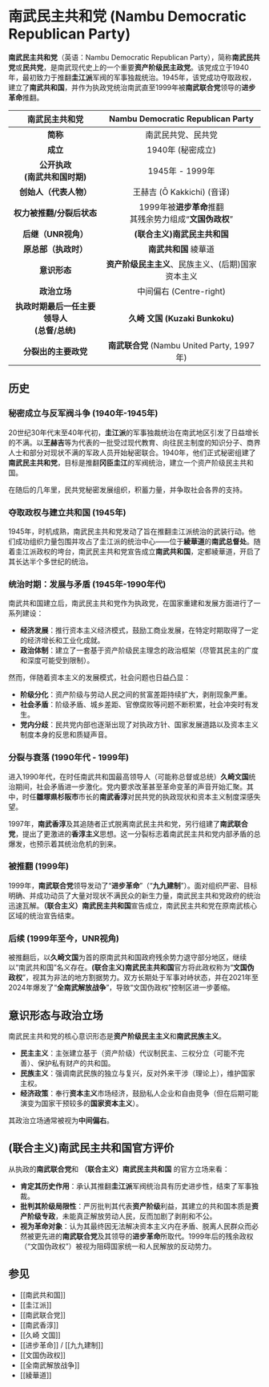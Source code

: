 # 南武民主共和党 (Nambu Democratic Republican Party)
**南武民主共和党**（英语：Nambu Democratic Republican Party），简称**南武民共党**或**民共党**，是南武现代史上的一个重要**资产阶级民主政党**。该党成立于1940年，最初致力于推翻**圭江派**军阀的军事独裁统治。1945年，该党成功夺取政权，建立了**南武共和国**，并作为执政党统治南武直至1999年被**南武联合党**领导的**进步革命**推翻。

|           **南武民主共和党**           |      **Nambu Democratic Republican Party**      |
| :--------------------------------------: | :---------------------------------------------: |
|                  **简称**                  |                   南武民共党、民共党                    |
|                  **成立**                  |             1940年 (秘密成立)             |
|       **公开执政** <br/>**(南武共和国时期)**       |                   1945年 - 1999年                   |
|             **创始人（代表人物）**             |               王赫吉 (Ō Kakkichi) (音译)               |
|           **权力被推翻/分裂后状态**            | 1999年被**进步革命**推翻<br/>其残余势力组成“**文国伪政权**” |
|            **后继（UNR视角）**            |           **(联合主义)南武民主共和国**            |
|             **原总部（执政时）**             |                  **南武共和国** 綾華道                   |
|                 **意识形态**                 | **资产阶级民主主义**、民族主义、(后期)国家资本主义 |
|                 **政治立场**                 |                   中间偏右 (Centre-right)                   |
| **执政时期最后一任主要领导人**<br/>**(总督/总统)** |               **久崎 文国 (Kuzaki Bunkoku)**                |
|               **分裂出的主要政党**               |          **南武联合党** (Nambu United Party, 1997年)           |

## 历史

### 秘密成立与反军阀斗争 (1940年-1945年)

20世纪30年代末至40年代初，**圭江派**的军事独裁统治在南武地区引发了日益增长的不满。以**王赫吉**等为代表的一批受过现代教育、向往民主制度的知识分子、商界人士和部分对现状不满的军政人员开始秘密联合。1940年，他们正式秘密组建了**南武民主共和党**，目标是推翻**冈臣圭江**的军阀统治，建立一个资产阶级民主共和国。

在随后的几年里，民共党秘密发展组织，积蓄力量，并争取社会各界的支持。

### 夺取政权与建立共和国 (1945年)

1945年，时机成熟，南武民主共和党发动了旨在推翻圭江派统治的武装行动。他们成功组织力量包围并攻占了圭江派的统治中心——位于**綾華道**的**南武总督处**。随着圭江派政权的垮台，南武民主共和党宣告成立**南武共和国**，定都綾華道，开启了其长达半个多世纪的统治。

### 统治时期：发展与矛盾 (1945年-1990年代)

南武共和国建立后，南武民主共和党作为执政党，在国家重建和发展方面进行了一系列建设：
*   **经济发展**：推行资本主义经济模式，鼓励工商业发展，在特定时期取得了一定的经济增长和工业化成就。
*   **政治体制**：建立了一套基于资产阶级民主理念的政治框架（尽管其民主的广度和深度可能受到限制）。

然而，伴随着资本主义的发展模式，社会问题也日益凸显：
*   **阶级分化**：资产阶级与劳动人民之间的贫富差距持续扩大，剥削现象严重。
*   **社会矛盾**：阶级矛盾、城乡差距、官僚腐败等问题不断积累，社会冲突时有发生。
*   **党内分歧**：民共党内部也逐渐出现了对执政方针、国家发展道路以及资本主义制度本身的反思和质疑声音。

### 分裂与衰落 (1990年代 - 1999年)

进入1990年代，在时任南武共和国最高领导人（可能称总督或总统）**久崎文国**统治期间，社会矛盾进一步激化。党内要求改革甚至革命变革的声音开始汇聚。其中，时任**雛塚県杉阪市**市长的**南武香淳**对民共党的执政现状和资本主义制度深感失望。

1997年，**南武香淳**及其追随者正式脱离南武民主共和党，另行组建了**南武联合党**，提出了更激进的**香淳主义**思想。这一分裂标志着南武民主共和党内部矛盾的总爆发，也预示着其统治危机的到来。

### 被推翻 (1999年)

1999年，**南武联合党**领导发动了“**进步革命**”（“**九九建制**”）。面对组织严密、目标明确、并成功动员了大量对现状不满民众的新生力量，南武民主共和党政府的统治迅速瓦解。**（联合主义）南武民主共和国**宣告成立，南武民主共和党在原南武核心区域的统治宣告结束。

### 后续 (1999年至今，UNR视角)

被推翻后，以**久崎文国**为首的原南武共和国政府残余势力退守部分地区，继续以“南武共和国”名义存在。**(联合主义)南武民主共和国**官方将此政权称为“**文国伪政权**”，视其为非法的地方割据势力。双方长期处于军事对峙状态，并在2021年至2024年爆发了“**全南武解放战争**”，导致“文国伪政权”控制区进一步萎缩。

## 意识形态与政治立场

南武民主共和党的核心意识形态是**资产阶级民主主义**和**南武民族主义**。

*   **民主主义**：主张建立基于（资产阶级）代议制民主、三权分立（可能不完善）、保护私有财产的共和国。
*   **民族主义**：强调南武民族的独立与复兴，反对外来干涉（理论上），维护国家主权。
*   **经济政策**：奉行**资本主义**市场经济，鼓励私人企业和自由竞争（但在后期可能演变为国家干预较多的**国家资本主义**）。

其政治立场通常被视为**中间偏右**。

## (联合主义)南武民主共和国官方评价

从执政的**南武联合党**和 **（联合主义）南武民主共和国** 的官方立场来看：

*   **肯定其历史作用**：承认其推翻**圭江派**军阀统治具有历史进步性，结束了军事独裁。
*   **批判其阶级局限性**：严厉批判其代表**资产阶级**利益，其建立的共和国本质是**资产阶级专政**，未能真正解放劳动人民，反而加剧了剥削和不公。
*   **视为革命对象**：认为其最终因无法解决资本主义内在矛盾、脱离人民群众而必然被更先进的**南武联合党**及其领导的**进步革命**所取代。1999年后的残余政权（“文国伪政权”）被视为阻碍国家统一和人民解放的反动势力。

## 参见

*   [[南武共和国]]
*   [[圭江派]]
*   [[南武联合党]]
*   [[南武香淳]]
*   [[久崎 文国]]
*   [[进步革命]] / [[九九建制]]
*   [[文国伪政权]]
*   [[全南武解放战争]]
*   [[綾華道]]